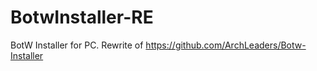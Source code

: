 # BotwInstaller-RE

BotW Installer for PC. Rewrite of https://github.com/ArchLeaders/Botw-Installer
